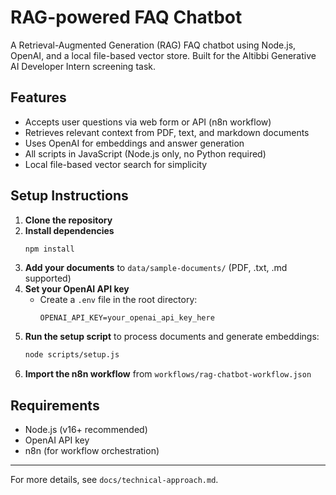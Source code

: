 # RAG-powered FAQ Chatbot

A Retrieval-Augmented Generation (RAG) FAQ chatbot using Node.js, OpenAI, and a local file-based vector store. Built for the Altibbi Generative AI Developer Intern screening task.

## Features
- Accepts user questions via web form or API (n8n workflow)
- Retrieves relevant context from PDF, text, and markdown documents
- Uses OpenAI for embeddings and answer generation
- All scripts in JavaScript (Node.js only, no Python required)
- Local file-based vector search for simplicity

## Setup Instructions

1. **Clone the repository**
2. **Install dependencies**
   ```bash
   npm install
   ```
3. **Add your documents** to `data/sample-documents/` (PDF, .txt, .md supported)
4. **Set your OpenAI API key**
   - Create a `.env` file in the root directory:
     ```env
     OPENAI_API_KEY=your_openai_api_key_here
     ```
5. **Run the setup script** to process documents and generate embeddings:
   ```bash
   node scripts/setup.js
   ```
6. **Import the n8n workflow** from `workflows/rag-chatbot-workflow.json`

## Requirements
- Node.js (v16+ recommended)
- OpenAI API key
- n8n (for workflow orchestration)

---

For more details, see `docs/technical-approach.md`. 
